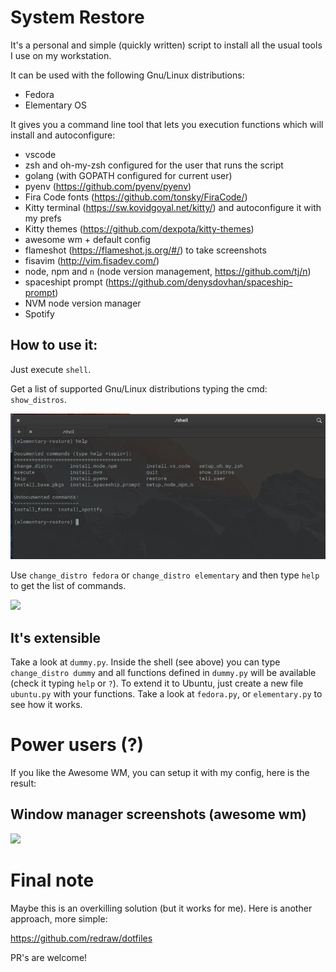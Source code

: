 # System Restore

It's a personal and simple (quickly written) script to install
all the usual tools I use on my workstation.

It can be used with the following Gnu/Linux distributions:

- Fedora
- Elementary OS

It gives you a command line tool that lets you execution functions which will install and autoconfigure:

- vscode
- zsh and oh-my-zsh configured for the user that runs the script
- golang (with GOPATH configured for current user)
- pyenv (https://github.com/pyenv/pyenv)
- Fira Code fonts (https://github.com/tonsky/FiraCode/)
- Kitty terminal (https://sw.kovidgoyal.net/kitty/) and autoconfigure it with my prefs
- Kitty themes (https://github.com/dexpota/kitty-themes)
- awesome wm + default config
- flameshot (https://flameshot.js.org/#/) to take screenshots 
- fisavim (http://vim.fisadev.com/)
- node, npm and `n` (node version management, https://github.com/tj/n)
- spaceshipt prompt (https://github.com/denysdovhan/spaceship-prompt)
- NVM node version manager
- Spotify

## How to use it:

Just execute `shell`.

Get a list of supported Gnu/Linux distributions typing the cmd: `show_distros`.

![](screenshots/3.jpeg)

Use `change_distro fedora`  or `change_distro elementary` and then type `help` to get the list of commands.

![](screenshots/4.jpeg)


## It's extensible

Take a look at `dummy.py`. Inside the shell (see above) you can type `change_distro dummy` and all functions
defined in `dummy.py` will be available (check it typing `help` or `?`).  To extend it to Ubuntu, just create
a new file `ubuntu.py` with your functions. Take a look at `fedora.py`, or `elementary.py` to see how it works.


# Power users (?) 

If you like the Awesome WM, you can setup it with my config, here is the result:

## Window manager screenshots (awesome wm) 

![](screenshots/1.png)


# Final note
Maybe this is an overkilling solution (but it works for me). Here is another approach, more simple:

https://github.com/redraw/dotfiles


PR's are welcome!
